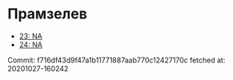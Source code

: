 # Прамзелев
- [23: NA](23.md)
- [24: NA](24.md)

Commit: f716df43d9f47a1b11771887aab770c12427170c
 fetched at: 20201027-160242
